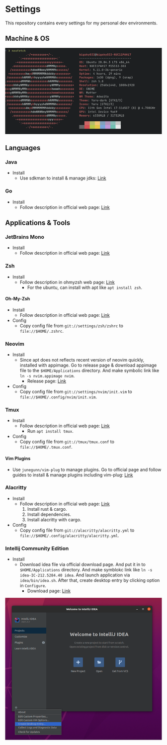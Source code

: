 # Settings

This repository contains every settings for my personal dev environments.

## Machine & OS

![neofetch_result](./img/neofetch_result.png)

## Languages

### Java

- Install
  - Use sdkman to install & manage jdks: [Link](https://sdkman.io/jdks)

### Go

- Install
  - Follow description in official web page: [Link](https://golang.org/doc/install)

## Applications & Tools

### JetBrains Mono

- Install
  - Follow description in official web page: [Link](https://github.com/JetBrains/JetBrainsMono)

### Zsh

- Install
  - Follow description in ohmyzsh web page: [Link](https://github.com/ohmyzsh/ohmyzsh/wiki/Installing-ZSH)
    - For the ubuntu, can install with apt like `apt install zsh`.

#### Oh-My-Zsh

- Install
  - Follow description in official web page: [Link](https://github.com/ohmyzsh/ohmyzsh)
- Config
  - Copy config file from `git://settings/zsh/zshrc` to `file://$HOME/.zshrc`.

### Neovim

- Install
  - Since apt does not reflects recent version of neovim quickly, installed with appimage. Go to release page & download appimage file to the `$HOME/Applications` directory. And make symbolic link like ` ln -s nvim.appimage nvim`.
    - Release page: [Link](https://github.com/neovim/neovim/releases)
- Config
  - Copy config file from `git://settings/nvim/init.vim` to `file://$HOME/.config/nvim/init.vim`.

### Tmux

- Install
  - Follow description in official web page: [Link](https://github.com/tmux/tmux/wiki/Installing)
    - Run `apt install tmux`.
- Config
  - Copy config file from `git://tmux/tmux.conf` to `file://$HOME/.tmux.conf`.

#### Vim Plugins

- Use `junegunn/vim-plug` to manage plugins. Go to official page and follow guides to install & manage plugins including vim-plug: [Link](https://github.com/junegunn/vim-plug)

### Alacritty

- Install
  - Follow description in official web page: [Link](https://github.com/alacritty/alacritty/blob/master/INSTALL.md)
    1. Install rust & cargo.
    2. Install dependencies.
    3. Install alacritty with cargo.
- Config
  - Copy config file from `git://alacritty/alacritty.yml` to `file://$HOME/.config/alacritty/alacritty.yml`.

### Intellij Community Edition

- Install
  - Download idea file via official download page. And put it in to `$HOME/Applications` directory. And make symblokc link like `ln -s idea-IC-212.5284.40 idea`. And launch application via `idea/bin/idea.sh`. After that, create desktop entry by clicking option in `Configure`.
    - Download page: [Link](https://www.jetbrains.com/ko-kr/idea/download/#section=linux)

![intellij_create_desktop_entry](img/intellij_create_desktop_entry.png)

